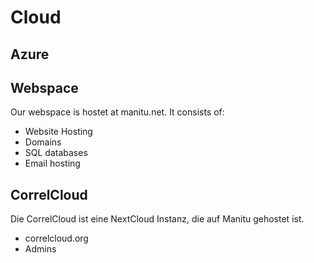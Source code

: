 # Cloud

## Azure

## Webspace

Our webspace is hostet at manitu.net. It consists of:

* Website Hosting
* Domains
* SQL databases
* Email hosting



## CorrelCloud

Die CorrelCloud ist eine NextCloud Instanz, die auf Manitu gehostet ist.

* correlcloud.org
* Admins

